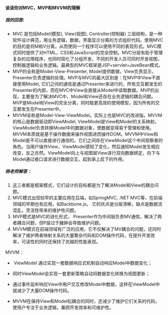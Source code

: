 #### 谈谈你对MVC，MVP和MVVM的理解

##### 我的回答:

- MVC 是包括Model(模型), View(视图), Controller(控制器) 三层结构，是一种软件设计典范，用业务逻辑，数据，界面显示分离的方式组织代码。使用MVC的目的是将M和V分离，从而使同一个程序可以使用不同的表现形式。MVC模式同时提供了对HTML，CSS和JavaScript的完全控制。MVC分层有助于管理复杂的应用程序，也同时简化了分组开发，不同的开发人员可同时开发视图，控制器逻辑和业务逻辑。最典型的MVC框架是JSP+servlet+JaveBean模式。
- MVP的全称是Model-View-Presenter, Model提供数据，View负责显示，Presenter负责逻辑的处理。MVP与MVC的最大区别是：在MVP中View不直接使用Model, 它们之间的通信是通过Presenter来进行的，所有交互都发生的Presenter的内部，而在MVC中View会直接从Model中读取数据。MVP的出现，主要是为了解决MVC中，Model和View还存在业务逻辑的耦合问题。MVP是Model和View的完全分离，同时能更高效的使用模型，因为所有的交互都发生在Presenter中。
- MVVM全称是Model-View-ViewModel。实际上也是MVC的改进版。MVVM的核心是数据驱动即ViewModel, ViewModel是View和Model的关系映射。ViewModel负责转换Model中的数据对象，使数据变得易于管理和使用。MVVM本质就是基于操作数据来操作视图进而操作DOM。MVVM中View和Model是不可以直接进行通信的，它们之间存在ViewModel这个中间观察者的角色。当用户操作View，ViewModel感知了变化，然后通知Model发生相应改变，反之亦然。ViewModel向上与视图层View进行双向数据绑定，向下与Model通过接口请求进行数据交互，起到承上启下的作用。



##### 杨老师解答：

1. 这三者都是框架模式，它们设计的目标都是为了解决Model和View的耦合问题。
2. MVC模式出现较早的主要应用在后端，如SpringMVC,  .NET MVC等，在前端领域的早期也有应用，如Backbone.js。 它的优点是分层清晰，缺点是数据流混乱，灵活性带来的维护性问题。
3. MVP模式是MVC的进化形式， Presenter作为中间层负责MV通信，解决了两者耦合问题，但P层过于臃肿会导致维护问题。
4. MVVM模式在前端领域有广泛的应用，它不仅解决了MV耦合的问题，还同时解决了维护两者映射关系的大量繁杂代码和DOM操作代码，在提升开发效率，可读性的同时还保持了优越的性能表现。



MVVM： 

- ​	ViewModel 通过实现一套数据响应式机制自动响应Model中数据变化；

- ​	同时ViewModel会实现一套更新策略自动将数据变化转换为视图更新；
- ​    通过事件监听响应View中用户交互修改Model中数据，这样在ViewModel中就减少了大量DOM操作代码。
- MVVM在保持View和Model松耦合的同时，还减少了维护它们关系的代码，使用户专注于业务逻辑，兼顾开发效率和可维护性。

​				